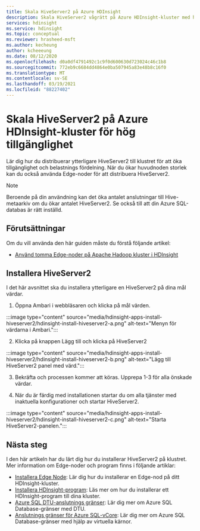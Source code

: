 ```yaml
---
title: Skala HiveServer2 på Azure HDInsight
description: Skala HiveServer2 vågrätt på Azure HDInsight-kluster med hjälp av Edge-noder för att öka fel tolerans och tillgänglighet.
services: hdinsight
ms.service: hdinsight
ms.topic: conceptual
ms.reviewer: hrasheed-msft
ms.author: kecheung
author: kcheeeung
ms.date: 08/12/2020
ms.openlocfilehash: d0a0df4791492c1c9f0d600630d723024c46c1b8
ms.sourcegitcommit: 772eb9c6684dd4864e0ba507945a83e48b8c16f0
ms.translationtype: MT
ms.contentlocale: sv-SE
ms.lasthandoff: 03/19/2021
ms.locfileid: "88227402"
---
```

# <a name="scale-hiveserver2-on-azure-hdinsight-clusters-for-high-availability"></a>Skala HiveServer2 på Azure HDInsight-kluster för hög tillgänglighet

Lär dig hur du distribuerar ytterligare HiveServer2 till klustret för att öka tillgänglighet och belastnings fördelning. När du ökar huvudnoden storlek kan du också använda Edge-noder för att distribuera HiveServer2. 

> [!NOTE]
> Beroende på din användning kan det öka antalet anslutningar till Hive-metaarkiv om du ökar antalet HiveServer2. Se också till att din Azure SQL-databas är rätt inställd.

## <a name="prerequisites"></a>Förutsättningar

Om du vill använda den här guiden måste du förstå följande artikel:
- [Använd tomma Edge-noder på Apache Hadoop kluster i HDInsight](hdinsight-apps-use-edge-node.md)

## <a name="install-hiveserver2"></a>Installera HiveServer2

I det här avsnittet ska du installera ytterligare en HiveServer2 på dina mål värdar.

1. Öppna Ambari i webbläsaren och klicka på mål värden.

:::image type="content" source="media/hdinsight-apps-install-hiveserver2/hdinsight-install-hiveserver2-a.png" alt-text="Menyn för värdarna i Ambari.":::

2. Klicka på knappen Lägg till och klicka på HiveServer2

:::image type="content" source="media/hdinsight-apps-install-hiveserver2/hdinsight-install-hiveserver2-b.png" alt-text="Lägg till HiveServer2 panel med värd.":::

3. Bekräfta och processen kommer att köras. Upprepa 1-3 för alla önskade värdar.

4. När du är färdig med installationen startar du om alla tjänster med inaktuella konfigurationer och startar HiveServer2.

:::image type="content" source="media/hdinsight-apps-install-hiveserver2/hdinsight-install-hiveserver2-c.png" alt-text="Starta HiveServer2-panelen.":::

## <a name="next-steps"></a>Nästa steg

I den här artikeln har du lärt dig hur du installerar HiveServer2 på klustret. Mer information om Edge-noder och program finns i följande artiklar:

* [Installera Edge Node](hdinsight-apps-use-edge-node.md): Lär dig hur du installerar en Edge-nod på ditt HDInsight-kluster.
* [Installera HDInsight-program](hdinsight-apps-install-applications.md): Läs mer om hur du installerar ett HDInsight-program till dina kluster.
* [Azure SQL DTU-anslutnings gränser](../azure-sql/database/resource-limits-dtu-single-databases.md): Lär dig mer om Azure SQL Database-gränser med DTU.
* [Anslutnings gränser för Azure SQL-vCore](../azure-sql/database/resource-limits-vcore-elastic-pools.md): Lär dig mer om Azure SQL Database-gränser med hjälp av virtuella kärnor.
